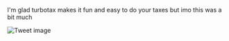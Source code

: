 I'm glad turbotax makes it fun and easy to do your taxes but imo this was a bit much


![Tweet image](/assets/crosspoast/Fplzi1MaEAATRrk.jpg)

